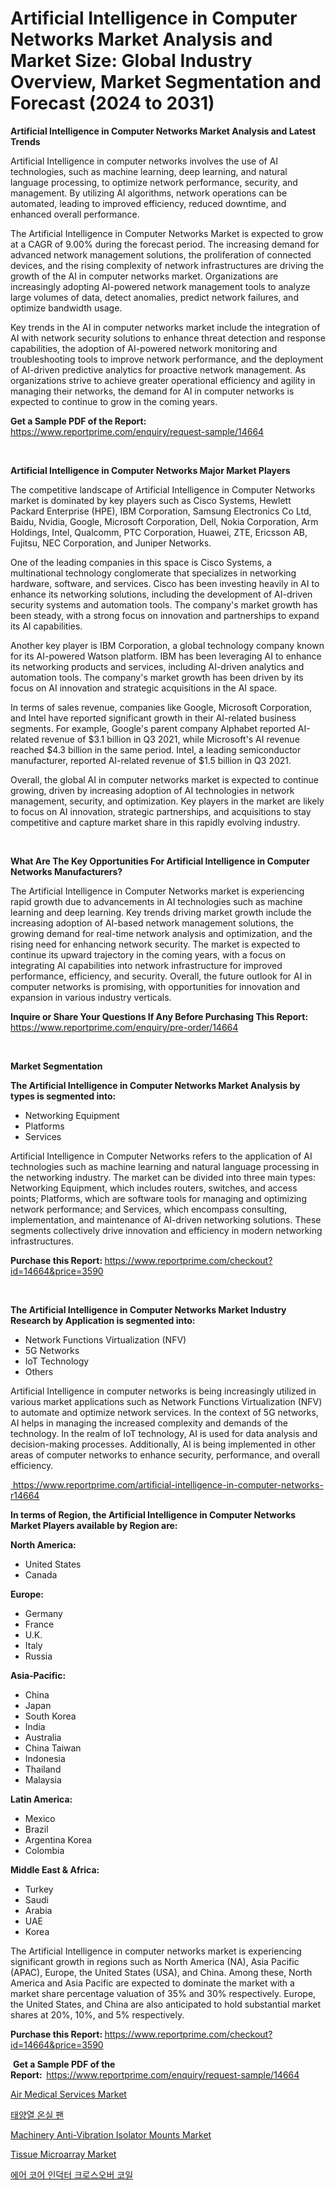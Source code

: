 <p><h1>Artificial Intelligence in Computer Networks Market Analysis and Market Size: Global Industry Overview, Market Segmentation and Forecast (2024 to 2031)</h1></p><p><strong>Artificial Intelligence in Computer Networks Market Analysis and Latest Trends</strong></p>
<p><p>Artificial Intelligence in computer networks involves the use of AI technologies, such as machine learning, deep learning, and natural language processing, to optimize network performance, security, and management. By utilizing AI algorithms, network operations can be automated, leading to improved efficiency, reduced downtime, and enhanced overall performance.</p><p>The Artificial Intelligence in Computer Networks Market is expected to grow at a CAGR of 9.00% during the forecast period. The increasing demand for advanced network management solutions, the proliferation of connected devices, and the rising complexity of network infrastructures are driving the growth of the AI in computer networks market. Organizations are increasingly adopting AI-powered network management tools to analyze large volumes of data, detect anomalies, predict network failures, and optimize bandwidth usage.</p><p>Key trends in the AI in computer networks market include the integration of AI with network security solutions to enhance threat detection and response capabilities, the adoption of AI-powered network monitoring and troubleshooting tools to improve network performance, and the deployment of AI-driven predictive analytics for proactive network management. As organizations strive to achieve greater operational efficiency and agility in managing their networks, the demand for AI in computer networks is expected to continue to grow in the coming years.</p></p>
<p><strong>Get a Sample PDF of the Report:&nbsp;</strong> <a href="https://www.reportprime.com/enquiry/request-sample/14664">https://www.reportprime.com/enquiry/request-sample/14664</a></p>
<p>&nbsp;</p>
<p><strong>Artificial Intelligence in Computer Networks Major Market Players</strong></p>
<p><p>The competitive landscape of Artificial Intelligence in Computer Networks market is dominated by key players such as Cisco Systems, Hewlett Packard Enterprise (HPE), IBM Corporation, Samsung Electronics Co Ltd, Baidu, Nvidia, Google, Microsoft Corporation, Dell, Nokia Corporation, Arm Holdings, Intel, Qualcomm, PTC Corporation, Huawei, ZTE, Ericsson AB, Fujitsu, NEC Corporation, and Juniper Networks.</p><p>One of the leading companies in this space is Cisco Systems, a multinational technology conglomerate that specializes in networking hardware, software, and services. Cisco has been investing heavily in AI to enhance its networking solutions, including the development of AI-driven security systems and automation tools. The company's market growth has been steady, with a strong focus on innovation and partnerships to expand its AI capabilities.</p><p>Another key player is IBM Corporation, a global technology company known for its AI-powered Watson platform. IBM has been leveraging AI to enhance its networking products and services, including AI-driven analytics and automation tools. The company's market growth has been driven by its focus on AI innovation and strategic acquisitions in the AI space.</p><p>In terms of sales revenue, companies like Google, Microsoft Corporation, and Intel have reported significant growth in their AI-related business segments. For example, Google's parent company Alphabet reported AI-related revenue of $3.1 billion in Q3 2021, while Microsoft's AI revenue reached $4.3 billion in the same period. Intel, a leading semiconductor manufacturer, reported AI-related revenue of $1.5 billion in Q3 2021.</p><p>Overall, the global AI in computer networks market is expected to continue growing, driven by increasing adoption of AI technologies in network management, security, and optimization. Key players in the market are likely to focus on AI innovation, strategic partnerships, and acquisitions to stay competitive and capture market share in this rapidly evolving industry.</p></p>
<p>&nbsp;</p>
<p><strong>What Are The Key Opportunities For Artificial Intelligence in Computer Networks Manufacturers?</strong></p>
<p><p>The Artificial Intelligence in Computer Networks market is experiencing rapid growth due to advancements in AI technologies such as machine learning and deep learning. Key trends driving market growth include the increasing adoption of AI-based network management solutions, the growing demand for real-time network analysis and optimization, and the rising need for enhancing network security. The market is expected to continue its upward trajectory in the coming years, with a focus on integrating AI capabilities into network infrastructure for improved performance, efficiency, and security. Overall, the future outlook for AI in computer networks is promising, with opportunities for innovation and expansion in various industry verticals.</p></p>
<p><strong>Inquire or Share Your Questions If Any Before Purchasing This Report:</strong> <a href="https://www.reportprime.com/enquiry/pre-order/14664">https://www.reportprime.com/enquiry/pre-order/14664</a></p>
<p>&nbsp;</p>
<p><strong>Market Segmentation</strong></p>
<p><strong>The Artificial Intelligence in Computer Networks Market Analysis by types is segmented into:</strong></p>
<p><ul><li>Networking Equipment</li><li>Platforms</li><li>Services</li></ul></p>
<p><p>Artificial Intelligence in Computer Networks refers to the application of AI technologies such as machine learning and natural language processing in the networking industry. The market can be divided into three main types: Networking Equipment, which includes routers, switches, and access points; Platforms, which are software tools for managing and optimizing network performance; and Services, which encompass consulting, implementation, and maintenance of AI-driven networking solutions. These segments collectively drive innovation and efficiency in modern networking infrastructures.</p></p>
<p><strong>Purchase this Report:&nbsp;</strong><a href="https://www.reportprime.com/checkout?id=14664&price=3590">https://www.reportprime.com/checkout?id=14664&price=3590</a></p>
<p>&nbsp;</p>
<p><strong>The Artificial Intelligence in Computer Networks Market Industry Research by Application is segmented into:</strong></p>
<p><ul><li>Network Functions Virtualization (NFV)</li><li>5G Networks</li><li>IoT Technology</li><li>Others</li></ul></p>
<p><p>Artificial Intelligence in computer networks is being increasingly utilized in various market applications such as Network Functions Virtualization (NFV) to automate and optimize network services. In the context of 5G networks, AI helps in managing the increased complexity and demands of the technology. In the realm of IoT technology, AI is used for data analysis and decision-making processes. Additionally, AI is being implemented in other areas of computer networks to enhance security, performance, and overall efficiency.</p></p>
<p><a href="https://www.reportprime.com/artificial-intelligence-in-computer-networks-r14664">&nbsp;https://www.reportprime.com/artificial-intelligence-in-computer-networks-r14664</a></p>
<p><strong>In terms of Region, the Artificial Intelligence in Computer Networks Market Players available by Region are:</strong></p>
<p>
    <p> <strong> North America: </strong>
        <ul>
            <li>United States</li>
            <li>Canada</li>
        </ul>
        </p> 
    <p> <strong> Europe: </strong>
        <ul>
            <li>Germany</li>
            <li>France</li>
            <li>U.K.</li>
            <li>Italy</li>
            <li>Russia</li>
        </ul>
        </p> 
    <p> <strong> Asia-Pacific: </strong>
        <ul>
            <li>China</li>
            <li>Japan</li>
            <li>South Korea</li>
            <li>India</li>
            <li>Australia</li>
            <li>China Taiwan</li>
            <li>Indonesia</li>
            <li>Thailand</li>
            <li>Malaysia</li>
        </ul>
        </p> 
    <p> <strong> Latin America: </strong>
        <ul>
            <li>Mexico</li>
            <li>Brazil</li>
            <li>Argentina Korea</li>
            <li>Colombia</li>
        </ul>
        </p> 
    <p> <strong> Middle East & Africa: </strong>
        <ul>
            <li>Turkey</li>
            <li>Saudi</li>
            <li>Arabia</li>
            <li>UAE</li>
            <li>Korea</li>
        </ul>
    </p>
    </p>
<p><p>The Artificial Intelligence in computer networks market is experiencing significant growth in regions such as North America (NA), Asia Pacific (APAC), Europe, the United States (USA), and China. Among these, North America and Asia Pacific are expected to dominate the market with a market share percentage valuation of 35% and 30% respectively. Europe, the United States, and China are also anticipated to hold substantial market shares at 20%, 10%, and 5% respectively.</p></p>
<p><strong>Purchase this Report: </strong><a href="https://www.reportprime.com/checkout?id=14664&price=3590">https://www.reportprime.com/checkout?id=14664&price=3590</a></p>
<p>&nbsp;<strong>Get a Sample PDF of the Report:&nbsp;&nbsp;</strong><a href="https://www.reportprime.com/enquiry/request-sample/14664">https://www.reportprime.com/enquiry/request-sample/14664</a></p>
<p><strong></strong></p>
<p><p><a href="https://github.com/Alonsoolds3wq1d81czn8rbol/Market-Research-Report-List-2/blob/main/air-medical-services-market.md">Air Medical Services Market</a></p><p><a href="https://github.com/TitusBoyer1/Market-Research-Report-List-1/blob/main/794879875543.md">태양열 온실 팬</a></p><p><a href="https://www.linkedin.com/pulse/machinery-anti-vibration-isolator-mounts-market-size-2024--dqtgf?trackingId=WhQIgQIlquaEsnlLRsslCA%3D%3D">Machinery Anti-Vibration Isolator Mounts Market</a></p><p><a href="https://github.com/yemakinde/Market-Research-Report-List-2/blob/main/tissue-microarray-market.md">Tissue Microarray Market</a></p><p><a href="https://github.com/iansanftyord09878/Market-Research-Report-List-1/blob/main/698248875542.md">에어 코어 인덕터 크로스오버 코일</a></p></p>